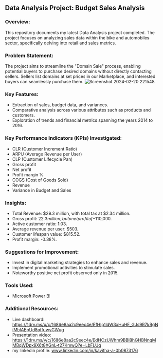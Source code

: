 ## Data Analysis Project: Budget Sales Analysis

### Overview:
This repository documents my latest Data Analysis project completed.  The project focuses on analyzing sales data within the bike and automobiles sector, specifically delving into retail and sales metrics.

### Problem Statement:
The project aims to streamline the "Domain Sale" process, enabling potential buyers to purchase desired domains without directly contacting sellers. Sellers list domains at set prices in our Marketplace, and interested buyers can seamlessly purchase them.
![Screenshot 2024-02-20 221548](https://github.com/Kavisha666/Budget-sales-analytics-in-automobile-sector-by-using-powerbi-/assets/158316623/3062e38f-97fa-4f22-aeb2-6cf16eb4fbd4)


### Key Features:
- Extraction of sales, budget data, and variances.
- Comparative analysis across various attributes such as products and customers.
- Exploration of trends and financial metrics spanning the years 2014 to 2016.

### Key Performance Indicators (KPIs) Investigated:
- CLR (Customer Increment Ratio)
- ARPU (Average Revenue per User)
- CLP (Customer Lifecycle Pan)
- Gross profit
- Net profit
- Profit margin %
- COGS (Cost of Goods Sold)
- Revenue
- Variance in Budget and Sales

### Insights:
- Total Revenue: $29.3 million, with total tax at $2.34 million.
- Gross profit: $22.3 million, but a net profit of -$110,000.
- Active customer ratio: 1.03.
- Average revenue per user: $503.
- Customer lifespan value: $815.52.
- Profit margin: -0.38%.

### Suggestions for Improvement:
- Invest in digital marketing strategies to enhance sales and revenue.
- Implement promotional activities to stimulate sales.
- Noteworthy positive net profit observed only in 2015.

### Tools Used:
- Microsoft Power BI

### Additional Resources:
- Live dashboard:  https://1drv.ms/u/c/1686e8aa2c9eec4e/EfHlp1ldW3xHuHE_GJs9R7kBgNiMbIAEpUd8pffuwyGWug
- Presentation video: https://1drv.ms/v/c/1686e8aa2c9eec4e/EdHCzUWhm9BBlBhGHBNnqMMBqWDpx9X6t8XGnL-t27KmwQ?e=LbFLUq
- my linkedin profile: www.linkedin.com/in/kavitha-a-0b0873176



